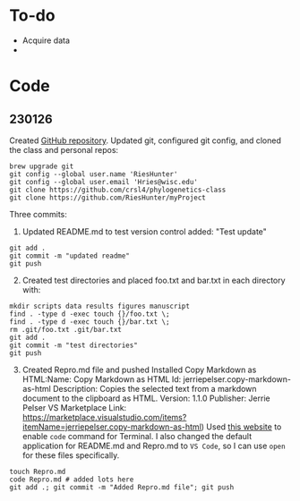 # To-do
 - Acquire data
 - 

# Code
## 230126
Created [GitHub repository](https://github.com/RiesHunter/myProject). 
Updated git, configured git config, and cloned the class and personal repos:
```shell
brew upgrade git
git config --global user.name 'RiesHunter'
git config --global user.email 'Hries@wisc.edu'
git clone https://github.com/crsl4/phylogenetics-class
git clone https://github.com/RiesHunter/myProject
```

Three commits:
1. Updated README.md to test version control
added: "Test update"
```shell
git add .
git commit -m "updated readme"
git push
```
2. Created test directories and placed foo.txt and bar.txt in each directory with:
```shell
mkdir scripts data results figures manuscript
find . -type d -exec touch {}/foo.txt \;
find . -type d -exec touch {}/bar.txt \;
rm .git/foo.txt .git/bar.txt
git add .
git commit -m "test directories"
git push
```
3. Created Repro.md file and pushed
Installed Copy Markdown as HTML:Name: 
    Copy Markdown as HTML
    Id: jerriepelser.copy-markdown-as-html
    Description: Copies the selected text from a markdown document to the clipboard as HTML.
    Version: 1.1.0
    Publisher: Jerrie Pelser
    VS Marketplace Link: https://marketplace.visualstudio.com/items?itemName=jerriepelser.copy-markdown-as-html)
Used [this website](https://www.freecodecamp.org/news/how-to-open-visual-studio-code-from-your-terminal/) to enable `code` command for Terminal. I also changed the default application for README.md and Repro.md to `VS Code`, so I can use `open` for these files specifically.

```shell
touch Repro.md
code Repro.md # added lots here
git add .; git commit -m "Added Repro.md file"; git push
```

